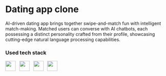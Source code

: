 # Dating app clone

AI-driven dating app brings together swipe-and-match fun with intelligent match-making. Matched users can converse with AI chatbots, each possessing a distinct personality crafted from their profile, showcasing cutting-edge natural language processing capabilities.

### Used tech stack
<img height="32" width="32" src="https://cdn.simpleicons.org/docker/" /> &nbsp; <img height="32" width="32" src="https://cdn.simpleicons.org/springboot/" /> &nbsp; <img height="32" width="32" src="https://cdn.simpleicons.org/ollama/" /> &nbsp; <img height="32" width="32" src="https://cdn.simpleicons.org/mongodb/" />

